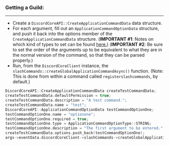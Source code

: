 
### **Getting a Guild:**
---
- Create a `DiscordCoreAPI::CreateApplicationCommandData` data structure.
- For each argument, fill out an `ApplicationCommandOptionData` structure, and push it back into the options member of the `CreateApplicationCommandData` structure. (**IMPORTANT #1**: Notes on which kind of types to set can be found [here.](https://discord.com/developers/docs/interactions/slash-commands#subcommands-and-subcommand-groups)) (**IMPORTANT #2**: Be sure to set the order of the arguments up to be equivalent to what they are in the normal version of the command, so that they can be parsed properly.)
- Run, from the `DiscordCoreClient` instance, the `slashCommands::createGlobalApplicationCommandAsync()` function. (Note: This is done from within a command called `registerslashcommands`, by default.)

```cpp
DiscordCoreAPI::CreateApplicationCommandData createTestCommandData;
createTestCommandData.defaultPermission = true;
createTestCommandData.description = "A test command.";
createTestCommandData.name = "test";
DiscordCoreAPI::ApplicationCommandOptionData testCommandOptionOne;
testCommandOptionOne.name = "optionone";
testCommandOptionOne.required = true;
testCommandOptionOne.type = ApplicationCommandOptionType::STRING;
testCommandOptionOne.description = "The first argument to be entered.";
createTestCommandData.options.push_back(testCommandOptionOne);
args->eventData.discordCoreClient->slashCommands->createGlobalApplicationCommandAsync(createTestCommandData).get();
```
